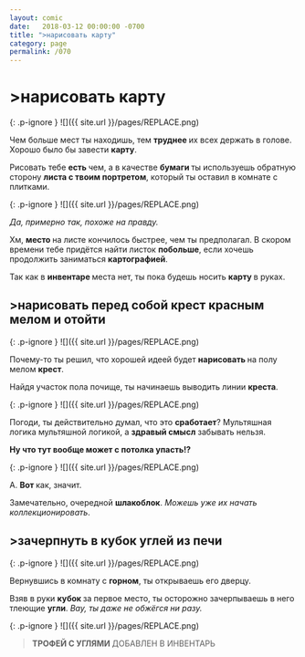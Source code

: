 ```yaml
---
layout: comic
date:   2018-03-12 00:00:00 -0700
title: ">нарисовать карту"
category: page
permalink: /070
---
```

# >нарисовать карту

{: .p-ignore }
![]({{ site.url }}/pages/REPLACE.png)

Чем больше мест ты находишь, тем <strong>труднее </strong>их всех держать в голове. Хорошо было бы завести <strong>карту</strong>. 

Рисовать тебе <strong>есть </strong>чем, а в качестве <strong>бумаги </strong>ты используешь обратную сторону <strong>листа с твоим портретом</strong>, который ты оставил в комнате с плитками.

{: .p-ignore }
![]({{ site.url }}/pages/REPLACE.png)

<em>Да, примерно так, похоже на правду.</em>

Хм, <strong>место </strong>на листе кончилось быстрее, чем ты предполагал. В скором времени тебе придётся найти листок <strong>побольше</strong>, если хочешь продолжить заниматься <strong>картографией</strong>.

Так как в <strong>инвентаре </strong>места нет, ты пока будешь носить <strong>карту </strong>в руках.

## >нарисовать перед собой крест красным мелом и отойти

{: .p-ignore }
![]({{ site.url }}/pages/REPLACE.png)

Почему-то ты решил, что хорошей идеей будет <strong>нарисовать </strong>на полу мелом <strong>крест</strong>.

Найдя участок пола почище, ты начинаешь выводить линии <strong>креста</strong>.

{: .p-ignore }
![]({{ site.url }}/pages/REPLACE.png)

Погоди, ты действительно думал, что это <strong>сработает</strong>? Мультяшная логика мультяшной логикой, а <strong>здравый смысл</strong> забывать нельзя. 

<strong>Ну что тут вообще может с потолка упасть!?</strong>

{: .p-ignore }
![]({{ site.url }}/pages/REPLACE.png)

А. <strong>Вот </strong>как, значит.

Замечательно, очередной <strong>шлакоблок</strong>. <em>Можешь уже их начать коллекционировать</em>.

## >зачерпнуть в кубок углей из печи

{: .p-ignore }
![]({{ site.url }}/pages/REPLACE.png)

Вернувшись в комнату с <strong>горном</strong>, ты открываешь его дверцу.

Взяв в руки <strong>кубок </strong>за первое место, ты осторожно зачерпываешь в него тлеющие <strong>угли</strong>. <em>Вау, ты даже не обжёгся ни разу.</em>

{: .p-ignore }
![]({{ site.url }}/pages/REPLACE.png)

<blockquote><strong>ТРОФЕЙ С УГЛЯМИ </strong>ДОБАВЛЕН В ИНВЕНТАРЬ</blockquote>
